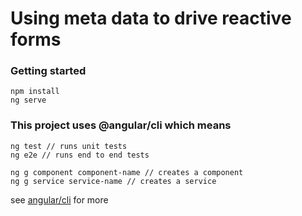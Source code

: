 # Using meta data to drive reactive forms
### Getting started
```
npm install
ng serve
```
### This project uses @angular/cli which means
```
ng test // runs unit tests
ng e2e // runs end to end tests

ng g component component-name // creates a component
ng g service service-name // creates a service
```
see [angular/cli](https://github.com/angular/angular-cli#generating-and-serving-an-angular-project-via-a-development-server) for more 
